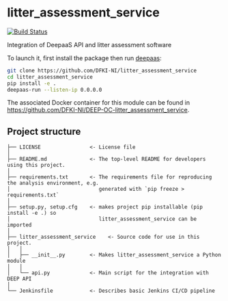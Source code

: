 # litter_assessment_service
[![Build Status](https://jenkins.indigo-datacloud.eu/buildStatus/icon?job=Pipeline-as-code/DEEP-OC-org/UC-cleluschko-litter_assessment_service/master)](https://jenkins.indigo-datacloud.eu/job/Pipeline-as-code/job/DEEP-OC-org/job/UC-cleluschko-litter_assessment_service/job/master)

Integration of DeepaaS API and litter assessment software

To launch it, first install the package then run [deepaas](https://github.com/indigo-dc/DEEPaaS):
```bash
git clone https://github.com/DFKI-NI/litter_assessment_service
cd litter_assessment_service
pip install -e .
deepaas-run --listen-ip 0.0.0.0
```
The associated Docker container for this module can be found in https://github.com/DFKI-NI/DEEP-OC-litter_assessment_service.

## Project structure
```
├── LICENSE                <- License file
│
├── README.md              <- The top-level README for developers using this project.
│
├── requirements.txt       <- The requirements file for reproducing the analysis environment, e.g.
│                             generated with `pip freeze > requirements.txt`
│
├── setup.py, setup.cfg    <- makes project pip installable (pip install -e .) so
│                             litter_assessment_service can be imported
│
├── litter_assessment_service    <- Source code for use in this project.
│   │
│   ├── __init__.py        <- Makes litter_assessment_service a Python module
│   │
│   └── api.py             <- Main script for the integration with DEEP API
│
└── Jenkinsfile            <- Describes basic Jenkins CI/CD pipeline
```

